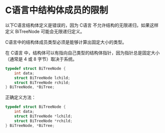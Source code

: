 # C语言中结构体成员的限制

以下C语言结构体定义是错误的，因为 C语言 不允许结构的无限递归，如果这样定义 BiTreeNode 可能会无限递归定义。

C语言中的结构体成员类型必须是能够计算出固定大小的类型。

在 C语言 中，结构体可以有指向自己类型的结构体指针，因为指针总是固定大小（通常是 4 或 8 字节）取决于系统。

```c
typedef struct BiTreeNode {
    int data;
    struct BiTreeNode lchild;
    struct BiTreeNode rchild;
} BiTreeNode, *BiTree;
```

正确定义方法：

```c
typedef struct BiTreeNode {
    int data;
    struct BiTreeNode *lchild;
    struct BiTreeNode *rchild;
} BiTreeNode, *BiTree;
```



